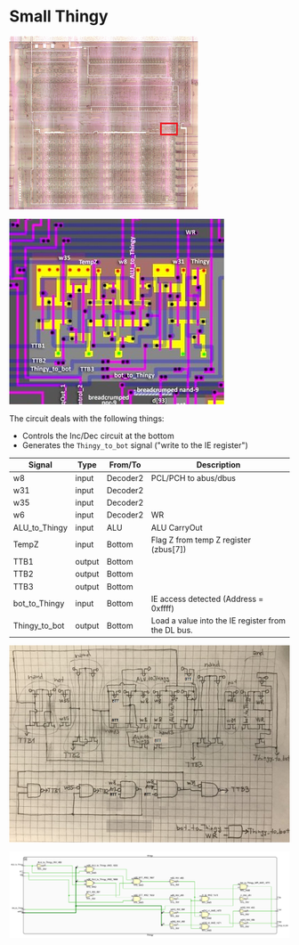 # Small Thingy

![locator_thingy](/imgstore/locator_thingy.png)

![thingy](/imgstore/thingy.jpg)

The circuit deals with the following things:
- Controls the Inc/Dec circuit at the bottom
- Generates the `Thingy_to_bot` signal ("write to the IE register")

|Signal|Type|From/To|Description|
|---|---|---|---|
|w8|input|Decoder2|PCL/PCH to abus/dbus|
|w31|input|Decoder2| |
|w35|input|Decoder2| |
|w6|input|Decoder2|WR|
|ALU_to_Thingy|input|ALU|ALU CarryOut|
|TempZ|input|Bottom|Flag Z from temp Z register (zbus\[7\])|
|TTB1|output|Bottom| |
|TTB2|output|Bottom| |
|TTB3|output|Bottom| |
|bot_to_Thingy|input|Bottom|IE access detected (Address = 0xffff)|
|Thingy_to_bot|output|Bottom|Load a value into the IE register from the DL bus.|

![thingy_tran](/imgstore/thingy_tran.jpg)

![Thingy](/HDL/Design/Thingy.png)
